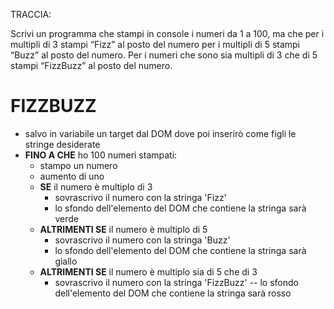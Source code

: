 TRACCIA:

Scrivi un programma che stampi in console i numeri da 1 a 100, ma che
per i multipli di 3 stampi “Fizz” al posto del numero
per i multipli di 5 stampi “Buzz” al posto del numero.
Per i numeri che sono sia multipli di 3 che di 5 stampi “FizzBuzz” al posto del numero.

# FIZZBUZZ

- salvo in variabile un target dal DOM dove poi inserirò come figli le stringe desiderate
- **FINO A CHE** ho 100 numeri stampati:
    - stampo un numero
    - aumento di uno
    - **SE** il numero è multiplo di 3
        - sovrascrivo il numero con la stringa 'Fizz'
        - lo sfondo dell'elemento del DOM che contiene la stringa sarà verde
    - **ALTRIMENTI SE** il numero è multiplo di 5
        - sovrascrivo il numero con la stringa 'Buzz'
        - lo sfondo dell'elemento del DOM che contiene la stringa sarà giallo
    - **ALTRIMENTI SE** il numero è multiplo sia di 5 che di 3
        - sovrascrivo il numero con la stringa 'FizzBuzz'
        -- lo sfondo dell'elemento del DOM che contiene la stringa sarà rosso